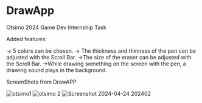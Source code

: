 # DrawApp
Otsimo 2024 Game Dev Internship Task

Added features:

-> 5 colors can be chosen.
-> The thickness and thinness of the pen can be adjusted with the Scroll Bar.
->The size of the eraser can be adjusted with the Scroll Bar.
->While drawing something on the screen with the pen, a drawing sound plays in the background.



ScreenShots from DrawAPP

![otsimo1](https://github.com/Burak-droid/DrawApp/assets/81029405/6b74a970-2034-4c94-ac31-5536aa051fbb)
![otsimo 2](https://github.com/Burak-droid/DrawApp/assets/81029405/fe095b25-c9c0-4a30-9b71-4d9c9fa2c15a)
![Screenshot 2024-04-24 202402](https://github.com/Burak-droid/DrawApp/assets/81029405/464607b8-755e-4788-8154-70beaa66a35c)
